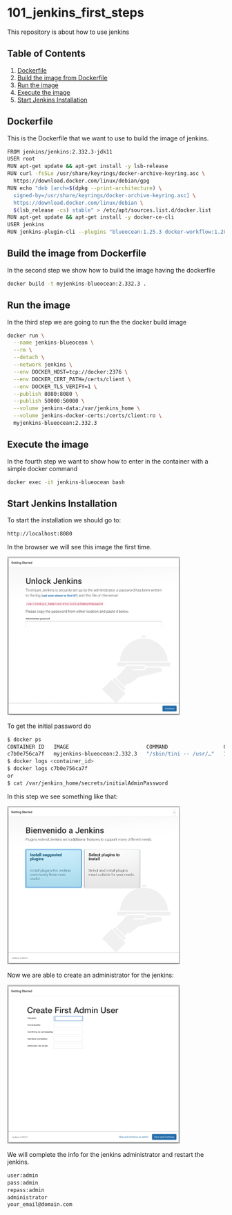 # 101_jenkins_first_steps
This repository is about how to use jenkins

## Table of Contents
1. [Dockerfile](#dockerfile)
2. [Build the image from Dockerfile](#build-the-image-from-dockerfile)
3. [Run the image](#run-the-image)
4. [Execute the image](#execute-the-image)
5. [Start Jenkins Installation](#start-jenkins-installation)

## Dockerfile
This is the Dockerfile that we want to use to build the image of jenkins.
```sh
FROM jenkins/jenkins:2.332.3-jdk11
USER root
RUN apt-get update && apt-get install -y lsb-release
RUN curl -fsSLo /usr/share/keyrings/docker-archive-keyring.asc \
  https://download.docker.com/linux/debian/gpg
RUN echo "deb [arch=$(dpkg --print-architecture) \
  signed-by=/usr/share/keyrings/docker-archive-keyring.asc] \
  https://download.docker.com/linux/debian \
  $(lsb_release -cs) stable" > /etc/apt/sources.list.d/docker.list
RUN apt-get update && apt-get install -y docker-ce-cli
USER jenkins
RUN jenkins-plugin-cli --plugins "blueocean:1.25.3 docker-workflow:1.28"
```

## Build the image from Dockerfile
In the second step we show how to build the image having the dockerfile
```sh
docker build -t myjenkins-blueocean:2.332.3 .
```
## Run the image
In the third step we are going to run the the docker build image
```sh
docker run \
  --name jenkins-blueocean \
  --rm \
  --detach \
  --network jenkins \
  --env DOCKER_HOST=tcp://docker:2376 \
  --env DOCKER_CERT_PATH=/certs/client \
  --env DOCKER_TLS_VERIFY=1 \
  --publish 8080:8080 \
  --publish 50000:50000 \
  --volume jenkins-data:/var/jenkins_home \
  --volume jenkins-docker-certs:/certs/client:ro \
  myjenkins-blueocean:2.332.3 
```

## Execute the image
In the fourth step we want to show how to enter in the container with a simple docker command
```sh
docker exec -it jenkins-blueocean bash
```
## Start Jenkins Installation
To start the installation we should go to:
```sh
http://localhost:8080
```

In the browser we will see this image the first time.
<p><img src="https://github.com/federicoperezmarina/101_jenkins_first_steps/blob/main/img/unlock_jenkins.png" width="400px"/></p>

To get the initial password do
```sh
$ docker ps
CONTAINER ID   IMAGE                         COMMAND                  CREATED          STATUS          PORTS                                              NAMES
c7b0e756ca7f   myjenkins-blueocean:2.332.3   "/sbin/tini -- /usr/…"   16 minutes ago   Up 16 minutes   0.0.0.0:8080->8080/tcp, 0.0.0.0:50000->50000/tcp   jenkins-blueocean
$ docker logs <container_id>
$ docker logs c7b0e756ca7f
or
$ cat /var/jenkins_home/secrets/initialAdminPassword
```

In this step we see something like that:
<p><img src="https://github.com/federicoperezmarina/101_jenkins_first_steps/blob/main/img/wellcome_jenkins.png" width="400px"/></p>

Now we are able to create an administrator for the jenkins:
<p><img src="https://github.com/federicoperezmarina/101_jenkins_first_steps/blob/main/img/admin_jenkins.png" width="400px"/></p>

We will complete the info for the jenkins administrator and restart the jenkins.
```sh
user:admin
pass:admin
repass:admin
administrator
your_email@domain.com

